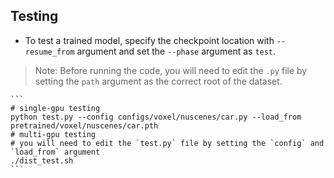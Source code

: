 ## Testing

+ To test a trained model, specify the checkpoint location with `--resume_from` argument and set the `--phase` argument as `test`.

>Note: Before running the code, you will need to edit the `.py` file by setting the `path` argument as the correct root of the dataset.

    ```
    # single-gpu testing
    python test.py --config configs/voxel/nuscenes/car.py --load_from pretrained/voxel/nuscenes/car.pth
    # multi-gpu testing
    # you will need to edit the `test.py` file by setting the `config` and `load_from` argument
    ./dist_test.sh
    ```
